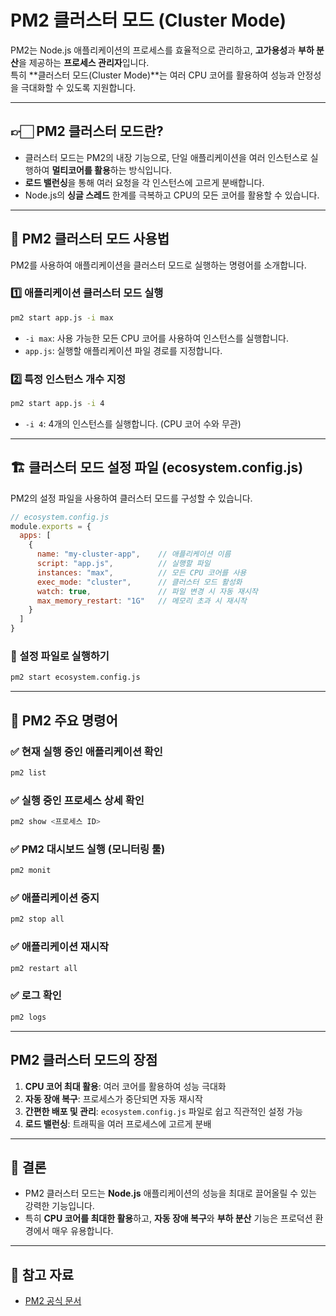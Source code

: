 
# PM2 클러스터 모드 (Cluster Mode)

PM2는 Node.js 애플리케이션의 프로세스를 효율적으로 관리하고, **고가용성**과 **부하 분산**을 제공하는 **프로세스 관리자**입니다.  
특히 **클러스터 모드(Cluster Mode)**는 여러 CPU 코어를 활용하여 성능과 안정성을 극대화할 수 있도록 지원합니다.

---

## 👉🏻 PM2 클러스터 모드란?
- 클러스터 모드는 PM2의 내장 기능으로, 단일 애플리케이션을 여러 인스턴스로 실행하여 **멀티코어를 활용**하는 방식입니다.
- **로드 밸런싱**을 통해 여러 요청을 각 인스턴스에 고르게 분배합니다.
- Node.js의 **싱글 스레드** 한계를 극복하고 CPU의 모든 코어를 활용할 수 있습니다.

---

## 🎯 PM2 클러스터 모드 사용법

PM2를 사용하여 애플리케이션을 클러스터 모드로 실행하는 명령어를 소개합니다.

### 1️⃣ 애플리케이션 클러스터 모드 실행

```bash
pm2 start app.js -i max
```

- `-i max`: 사용 가능한 모든 CPU 코어를 사용하여 인스턴스를 실행합니다.
- `app.js`: 실행할 애플리케이션 파일 경로를 지정합니다.

### 2️⃣ 특정 인스턴스 개수 지정

```bash
pm2 start app.js -i 4
```

- `-i 4`: 4개의 인스턴스를 실행합니다. (CPU 코어 수와 무관)

---

## 🏗️ 클러스터 모드 설정 파일 (ecosystem.config.js)

PM2의 설정 파일을 사용하여 클러스터 모드를 구성할 수 있습니다.

```javascript
// ecosystem.config.js
module.exports = {
  apps: [
    {
      name: "my-cluster-app",    // 애플리케이션 이름
      script: "app.js",          // 실행할 파일
      instances: "max",          // 모든 CPU 코어를 사용
      exec_mode: "cluster",      // 클러스터 모드 활성화
      watch: true,               // 파일 변경 시 자동 재시작
      max_memory_restart: "1G"   // 메모리 초과 시 재시작
    }
  ]
}
```

### 📌 설정 파일로 실행하기
```bash
pm2 start ecosystem.config.js
```

---

## 🚀 PM2 주요 명령어

### ✅ 현재 실행 중인 애플리케이션 확인
```bash
pm2 list
```

### ✅ 실행 중인 프로세스 상세 확인
```bash
pm2 show <프로세스 ID>
```

### ✅ PM2 대시보드 실행 (모니터링 툴)
```bash
pm2 monit
```

### ✅ 애플리케이션 중지
```bash
pm2 stop all
```

### ✅ 애플리케이션 재시작
```bash
pm2 restart all
```

### ✅ 로그 확인
```bash
pm2 logs
```

---

## PM2 클러스터 모드의 장점

1. **CPU 코어 최대 활용**: 여러 코어를 활용하여 성능 극대화
2. **자동 장애 복구**: 프로세스가 중단되면 자동 재시작
3. **간편한 배포 및 관리**: `ecosystem.config.js` 파일로 쉽고 직관적인 설정 가능
4. **로드 밸런싱**: 트래픽을 여러 프로세스에 고르게 분배

---

## 📌 결론
- PM2 클러스터 모드는 **Node.js** 애플리케이션의 성능을 최대로 끌어올릴 수 있는 강력한 기능입니다.  
- 특히 **CPU 코어를 최대한 활용**하고, **자동 장애 복구**와 **부하 분산** 기능은 프로덕션 환경에서 매우 유용합니다.

---

## 📖 참고 자료
- [PM2 공식 문서](https://pm2.keymetrics.io/)

